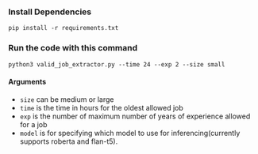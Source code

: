 ### Install  Dependencies

```
pip install -r requirements.txt
```

### Run the code with this command
```
python3 valid_job_extractor.py --time 24 --exp 2 --size small
```
#### Arguments
- `size` can be medium or large
- `time` is the time in hours for the oldest allowed job
- `exp` is the number of maximum number of years of experience allowed for a job
- `model` is for specifying which model to use for inferencing(currently supports roberta and flan-t5).